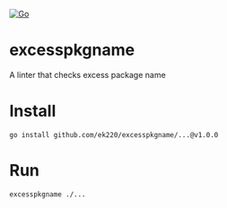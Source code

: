 [![Go](https://github.com/ek220/excesspkgname/actions/workflows/go.yml/badge.svg)](https://github.com/ek220/excesspkgname/actions/workflows/go.yml)

# excesspkgname

A linter that checks excess package name

# Install

```
go install github.com/ek220/excesspkgname/...@v1.0.0
```

# Run

```
excesspkgname ./...
```
